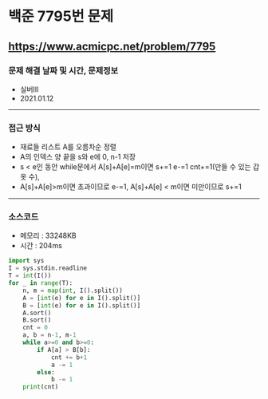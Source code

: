 # 백준 7795번 문제
https://www.acmicpc.net/problem/7795
---

### 문제 해결 날짜 및 시간, 문제정보
- 실버III
- 2021.01.12
---

### 접근 방식
- 재료들 리스트 A를 오름차순 정렬
- A의 인덱스 양 끝을 s와 e에 0, n-1 저장
- s < e인 동안 while문에서 A[s]+A[e]=m이면 s+=1 e-=1 cnt+=1(만들 수 있는 갑옷 수),
- A[s]+A[e]>m이면 초과이므로 e-=1, A[s]+A[e] < m이면 미만이므로 s+=1
---

### 소스코드
- 메모리 : 33248KB
- 시간 : 204ms
```Python
import sys
I = sys.stdin.readline
T = int(I())
for _ in range(T):
    n, m = map(int, I().split())
    A = [int(e) for e in I().split()]
    B = [int(e) for e in I().split()]
    A.sort()
    B.sort()
    cnt = 0
    a, b = n-1, m-1
    while a>=0 and b>=0:
        if A[a] > B[b]:
            cnt += b+1
            a -= 1
        else:
            b -= 1
    print(cnt)
```